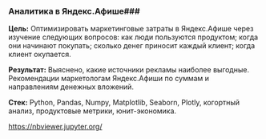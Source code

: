 ### Аналитика в Яндекс.Афише###
**Цель:**
Оптимизировать маркетинговые затраты в Яндекс.Афише через изучение следующих вопросов: как люди пользуются продуктом; когда они начинают покупать; сколько денег приносит каждый клиент; когда клиент окупается.

**Результат:**
Выяснено, какие источники рекламы наиболее выгодные. Рекомендации маркетологам Яндекс.Афиши по суммам и направлениям денежных вложений.

**Стек:**
Python, Pandas, Numpy, Matplotlib, Seaborn, Plotly, когортный анализ, продуктовые метрики, юнит-экономика.

https://nbviewer.jupyter.org/